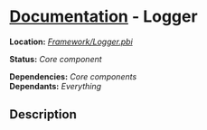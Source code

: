 # [Documentation](readme.md) - Logger
<b>Location:</b> *[Framework/Logger.pbi](../Framework/Logger.pbi)*

<b>Status:</b> *Core component*

<b>Dependencies:</b> *Core components*<br>
<b>Dependants:</b> *Everything*

## Description